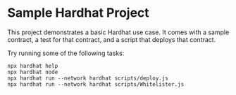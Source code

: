 # Sample Hardhat Project

This project demonstrates a basic Hardhat use case. It comes with a sample contract, a test for that contract, and a script that deploys that contract.

Try running some of the following tasks:

```command prompt
npx hardhat help
npx hardhat node
npx hardhat run --network hardhat scripts/deploy.js
npx hardhat run --network hardhat scripts/Whitelister.js
```
